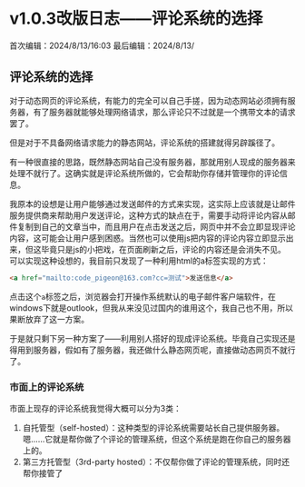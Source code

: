 # v1.0.3改版日志——评论系统的选择
首次编辑：2024/8/13/16:03
最后编辑：2024/8/13/

## 评论系统的选择
对于动态网页的评论系统，有能力的完全可以自己手搓，因为动态网站必须拥有服务器，有了服务器就能够处理网络请求，那么评论只不过就是一个携带文本的请求罢了。

但是对于不具备网络请求能力的静态网站，评论系统的搭建就得另辟蹊径了。

有一种很直接的思路，既然静态网站自己没有服务器，那就用别人现成的服务器来处理不就行了。这确实就是评论系统所做的，它会帮助你存储并管理你的评论信息。

我原本的设想是让用户能够通过发送邮件的方式来实现，这实际上应该就是让邮件服务提供商来帮助用户发送评论，这种方式的缺点在于，需要手动将评论内容从邮件复制到自己的文章当中，而且用户在点击发送之后，网页中并不会立即显现评论内容，这可能会让用户感到困惑。当然也可以使用js把内容的评论内容立即显示出来，但这毕竟只是js的小把戏，在页面刷新之后，评论的内容还是会消失不见。
可以实现这种设想的，我目前只发现了一种利用html的a标签实现的方式：
```html
<a href="mailto:code_pigeon@163.com?cc=测试">发送信息</a>
```
点击这个`a`标签之后，浏览器会打开操作系统默认的电子邮件客户端软件，在windows下就是outlook，但我从来没见过国内的谁用这个，我自己也不用，所以果断放弃了这一方案。

于是就只剩下另一种方案了——利用别人搭好的现成评论系统。毕竟自己实现还是得用到服务器，假如有了服务器，我还做什么静态网页呢，直接做动态网页不就行了。

### 市面上的评论系统
市面上现存的评论系统我觉得大概可以分为3类：
1. 自托管型（self-hosted）：这种类型的评论系统需要站长自己提供服务器。嗯……它就是帮你做了个评论的管理系统，但这个系统是跑在你自己的服务器上的。
2. 第三方托管型（3rd-party hosted）：不仅帮你做了评论的管理系统，同时还帮你接管了


